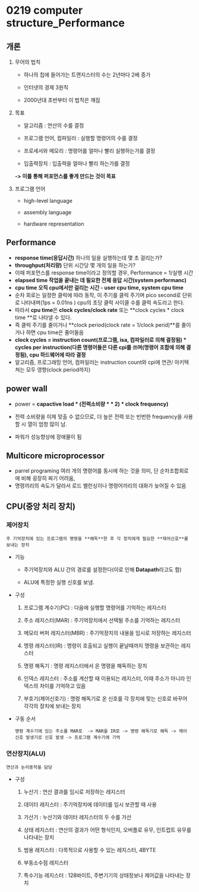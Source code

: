 # 0219 computer structure_Performance


## 개론

1. 무어의 법칙

    - 하나의 칩에 들어가는 트랜지스터의 수는 2년마다 2배 증가

    - 인터넷의 경제 3원칙

    - 2000년대 초반부터 이 법칙은 깨짐

  

2. 목표

    - 알고리즘 :  연산의 수를 결정

    - 프로그램 언어, 컴파일러 : 실행할 명령어의 수를 결정

    - 프로세서와 메모리 : 명령어를 얼마나 빨리 실행하는가를 결정

    - 입출력장치 : 입출력을 얼마나 빨리 하는가를 결정 

    **-> 이를 통해 퍼포먼스를 좋게 만드는 것이 목표**



3. 프로그램 언어

    - high-level language 

    - assembly language

    - hardware representation



## Performance 

- **response time(응답시간)** 하나의 일을 실행하는데 몇 초 걸리는가?
- **throughput(처리량)**  단위 시간당 몇 개의 일을 하는가?
- 이때 퍼포먼스를 response time이라고 정의할 경우, Performance = 1/실행 시간
- **elapsed time 작업을 끝내는 데 필요한 전체 응답 시간(system performanc)**
- **cpu time 오직 cpu에서만 걸리는 시간  -  user cpu time,  system cpu time**
- 순차 회로는 일정한 클럭에 따라 동작, 이 주기를 클럭 주기며 pico second로 단위로 나타내며(1ps = 0.01ns ) cpu의 초당 클럭 사이클 수를 클럭 속도라고 한다.
- 따라서 **cpu time**은 **clock cycles/clock rate** 또는 **clock cycles * clock time **로 나타낼 수 있다. 
- 즉 클럭 주기를 줄이거나 **clock period(clock rate = 1/clock perid)**를 줄이거나 하면 cpu time은 줄어들음
- **clock cycles = instruction count(프로그램, isa, 컴파일러로 의해 결정됨) * cycles per instruction(다른 명령어들은 다른 cpi를 쓰며(명령어 조합에 의해 결정됨), cpu 하드웨어에 따라 결정**
-  알고리즘, 프로그래밍 언어, 컴파일러는 instruction count와 cpi에 연관/ 아키텍쳐는 모두 영향(clock period까지)



## power wall



- power = **capactive load  * (전력소비량 * * 2) * clock frequency)**

- 전력 소비량을 이제 맞출 수 없으므로, 더 높은 전력 또는 빈번한 frequency을 사용할 시 열이 엄청 많이 남.
- 파워가 성능향상에 장애물이 됨



## Multicore microprocessor



- parrel programing 여러 개의 명령어를 동시에 하는 것을 의미,  단 순차조합회로에 비해 굉장히 짜기 어려움, 
- 명령끼리의 속도가 달라서 로드 밸런싱이나 명령어끼리의 대화가 늦어질 수 있음






## CPU(중앙 처리 장치)



### 제어장치



    주 기억장치에 있는 프로그램의 명령을 **해독**한 후 각 장치에게 필요한 **제어신호**를 보내는 장치

- 기능

  - 주기억장치와 ALU 간의 경로를 설정한다(이로 인해 **Datapath**라고도 함)

  - ALU에 특정한 실행 신호를 보냄.


- 구성

  1.  프로그램 계수기(PC) :  다음에 실행할 명령어를 기억하는 레지스터


  2. 주소 레지스터(MAR) : 주기억장치에서 선택될 주소를 기억하는 레지스터


  3.  메모리 버퍼 레지스터(MBR) : 주기억장치의 내용을 임시로 저장하는 레지스터


  4. 명령 래지스터(IR) : 명령이 호출되고 실행이 끝날때까지 명령을 보관하는 레지스터


  5. 명령 해독기 : 명령 레지스터에서 온 명령을 해독하는 장치

  6. 인덱스 레지스터 : 주소를 계산할 때 이용되는 레지스터, 이때 주소가 아니라 인덱스의 차이를 기억하고 있음

  7. 부호기(제어신호기) :  명령 해독기로 온 신호를 각 장치에 맞는 신호로 바꾸어 각각의 장치에 보내는 장치

- 구동 순서

      명령 계수기에 있는 주소를 MAR로  -> MAR을 IR로 -> 명령 해독기로 해독 -> 제어 신호 발생기로 신호 발생 -> 프로그램 계수기에 기억



### 연산장치(ALU)

    연산과 논리동작을 담당



- 구성

    1. 누산기 : 연산 결과를 임시로 저장하는 레지스터

    2. 데이터 레지스터 : 주기억장치에 데이터를 임시 보관할 때 사용

    3. 가산기 : 누산기와 데이터 레지스터의 두 수를 가산

    4. 상태 레지스터 : 연산의 결과가 어떤 형식인지, 오버플로 유무, 인트럽트 유무를 나타내는 장치

    5. 범용 레지스터 : 다목적으로 사용할 수 있는 레지스터, 4BYTE

    6. 부동소수점 레지스터

    7. 특수기능 레지스터 : 128바이트, 주변기기의 상태정보나 제어값을 나타내는 장치



























